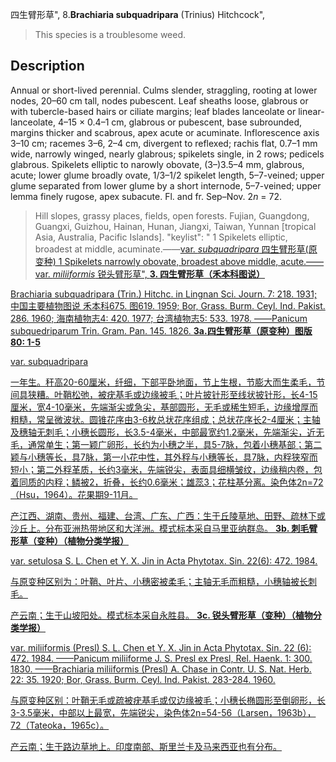 四生臂形草",
8.**Brachiaria subquadripara** (Trinius) Hitchcock",

> This species is a troublesome weed.

## Description
Annual or short-lived perennial. Culms slender, straggling, rooting at lower nodes, 20–60 cm tall, nodes pubescent. Leaf sheaths loose, glabrous or with tubercle-based hairs or ciliate margins; leaf blades lanceolate or linear-lanceolate, 4–15 × 0.4–1 cm, glabrous or pubescent, base subrounded, margins thicker and scabrous, apex acute or acuminate. Inflorescence axis 3–10 cm; racemes 3–6, 2–4 cm, divergent to reflexed; rachis flat, 0.7–1 mm wide, narrowly winged, nearly glabrous; spikelets single, in 2 rows; pedicels glabrous. Spikelets elliptic to narowly obovate, (3–)3.5–4 mm, glabrous, acute; lower glume broadly ovate, 1/3–1/2 spikelet length, 5–7-veined; upper glume separated from lower glume by a short internode, 5–7-veined; upper lemma finely rugose, apex subacute. Fl. and fr. Sep–Nov. 2*n* = 72.

> Hill slopes, grassy places, fields, open forests. Fujian, Guangdong, Guangxi, Guizhou, Hainan, Hunan, Jiangxi, Taiwan, Yunnan [tropical Asia, Australia, Pacific Islands].
  "keylist": "
1 Spikelets elliptic, broadest at middle, acuminate.——<a href='/info/Brachiaria subquadripara var. subquadripara?t=foc'>var. *subquadripara* 四生臂形草(原变种)
1 Spikelets narrowly obovate, broadest above middle, acute.——<a href='/info/Brachiaria subquadripara var. miliiformis?t=foc'>var. *miliiformis* 锐头臂形草",
**3. 四生臂形草（禾本科图说）**

Brachiaria subquadripara (Trin.) Hitchc. in Lingnan Sci. Journ. 7: 218. 1931;中国主要植物图说 禾本科675. 图619. 1959; Bor, Grass. Burm. Ceyl. Ind. Pakist. 286. 1960; 海南植物志4: 420. 1977; 台湾植物志5: 533. 1978. ——Panicum subquedriparum Trin. Gram. Pan. 145. 1826.
**3a.四生臂形草（原变种）图版80: 1-5**

var. subquadripara

一年生。秆高20-60厘米，纤细，下部平卧地面，节上生根，节膨大而生柔毛，节间具狭糟。叶鞘松弛，被疣基毛或边缘被毛；叶片披针形至线状披针形，长4-15厘米，宽4-10毫米，先端渐尖或急尖，基部圆形，无毛或稀生短毛，边缘增厚而粗糙，常呈微波状。圆锥花序由3-6枚总状花序组成；总状花序长2-4厘米；主轴及穗轴无刺毛；小穗长圆形，长3.5-4毫米，中部最宽约1.2毫米，先端渐尖，近无毛，通常单生；第一颖广卵形，长约为小穗之半，具5-7脉，包着小穗基部；第二颖与小穗等长，具7脉，第一小花中性，其外稃与小穗等长，具7脉，内稃狭窄而短小；第二外稃革质，长约3毫米，先端锐尖，表面具细横皱纹，边缘稍内卷，包着同质的内稃；鳞被2，折叠，长约0.6毫米；雄蕊3；花柱基分离。染色体2n=72（Hsu，1964）。花果期9-11月。

产江西、湖南、贵州、福建、台湾、广东、广西：生于丘陵草地、田野、疏林下或沙丘上。分布亚洲热带地区和大洋洲。模式标本采自马里亚纳群岛。
**3b. 刺毛臂形草（变种）（植物分类学报）**

var. setulosa S. L. Chen et Y. X. Jin in Acta Phytotax. Sin. 22(6): 472. 1984.

与原变种区别为：叶鞘、叶片、小穗密被柔毛；主轴无毛而粗糙，小穗轴被长刺毛。

产云南；生于山坡阳处。模式标本采自永胜县。
**3c. 锐头臂形草（变种）（植物分类学报）**

var. miliiformis (Presl) S. L. Chen et Y. X. Jin in Acta Phytotax. Sin. 22 (6): 472. 1984. ——Panicum miliiforme J. S. Presl ex Presl, Rel. Haenk. 1: 300. 1830. ——Brachiaria miliiformis (Presl) A. Chase in Contr. U. S. Nat. Herb. 22: 35. 1920; Bor, Grass. Burm. Ceyl. Ind. Pakist. 283-284. 1960.

与原变种区别：叶鞘无毛或疏被疣基毛或仅边缘被毛；小穗长椭圆形至倒卵形，长3-3.5毫米，中部以上最宽，先端锐尖，染色体2n=54-56（Larsen，1963b），72（Tateoka，1965c）。

产云南；生于路边草地上。印度南部、斯里兰卡及马来西亚也有分布。
